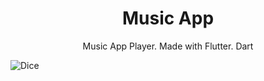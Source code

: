  <h1 align="center">Music App</h1>
<p align="center">Music App Player. Made with Flutter. Dart</p>
<p align="center">

![Dice](https://user-images.githubusercontent.com/44578997/113497461-a25d7480-952e-11eb-9e2a-713cd0acb19e.png)

